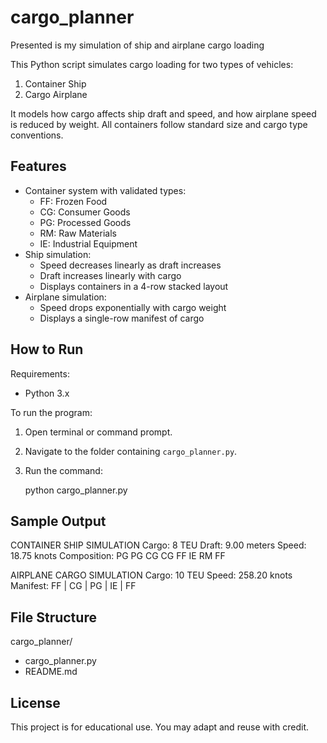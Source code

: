 # cargo_planner
Presented is my simulation of ship and airplane cargo loading


This Python script simulates cargo loading for two types of vehicles:

1. Container Ship
2. Cargo Airplane

It models how cargo affects ship draft and speed, and how airplane speed is reduced by weight. All containers follow standard size and cargo type conventions.

## Features

- Container system with validated types:
  - FF: Frozen Food
  - CG: Consumer Goods
  - PG: Processed Goods
  - RM: Raw Materials
  - IE: Industrial Equipment
- Ship simulation:
  - Speed decreases linearly as draft increases
  - Draft increases linearly with cargo
  - Displays containers in a 4-row stacked layout
- Airplane simulation:
  - Speed drops exponentially with cargo weight
  - Displays a single-row manifest of cargo

## How to Run

Requirements:
- Python 3.x

To run the program:
1. Open terminal or command prompt.
2. Navigate to the folder containing `cargo_planner.py`.
3. Run the command:

   python cargo_planner.py

## Sample Output

CONTAINER SHIP SIMULATION
Cargo: 8 TEU
Draft: 9.00 meters
Speed: 18.75 knots
Composition:
PG PG
CG CG
FF IE
RM FF

AIRPLANE CARGO SIMULATION
Cargo: 10 TEU
Speed: 258.20 knots
Manifest:
FF | CG | PG | IE | FF

## File Structure

cargo_planner/
- cargo_planner.py
- README.md

## License

This project is for educational use. You may adapt and reuse with credit.
